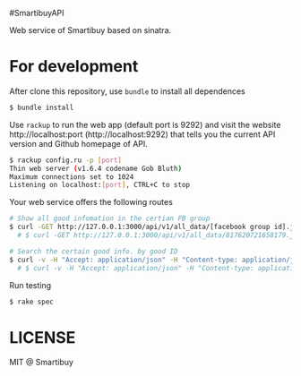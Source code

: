 #SmartibuyAPI

Web service of Smartibuy based on sinatra.

# For development

After clone this repository, use `bundle` to install all dependences

```sh
$ bundle install
```
Use `rackup` to run the web app  (default port is 9292)
and visit the website http://localhost:port (http://localhost:9292)
that tells you the current API version and Github homepage of API.

```sh
$ rackup config.ru -p [port]
Thin web server (v1.6.4 codename Gob Bluth)
Maximum connections set to 1024
Listening on localhost:[port], CTRL+C to stop
```
Your web service offers the following routes

```sh
# Show all good infomation in the certian FB group
$ curl -GET http://127.0.0.1:3000/api/v1/all_data/[facebook group id].json
  # $ curl -GET http://127.0.0.1:3000/api/v1/all_data/817620721658179.json

# Search the certain good info. by good ID
$ curl -v -H "Accept: application/json" -H "Content-type: application/json" -X GET -d "{\"group_id\":\"[group id]\", \"good_id\":\"[good id]\"}" http://localhost:3000/api/v1/data/search
  # $ curl -v -H "Accept: application/json" -H "Content-type: application/json" -X GET -d "{\"group_id\":\"817620721658179\", \"good_id\":\"817620721658179_909156159171301\"}" http://localhost:3000/api/v1/data/search

```

Run testing

```sh
$ rake spec
```

LICENSE
==
MIT @ Smartibuy
